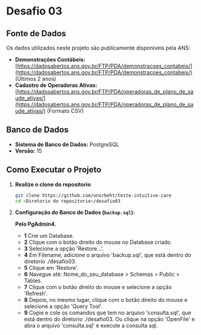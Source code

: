 # Desafio 03

## Fonte de Dados

Os dados utilizados neste projeto são publicamente disponíveis pela ANS:

- **Demonstrações Contábeis:** [https://dadosabertos.ans.gov.br/FTP/PDA/demonstracoes_contabeis/](https://dadosabertos.ans.gov.br/FTP/PDA/demonstracoes_contabeis/) (Últimos 2 anos)
- **Cadastro de Operadoras Ativas:** [https://dadosabertos.ans.gov.br/FTP/PDA/operadoras_de_plano_de_saude_ativas/](https://dadosabertos.ans.gov.br/FTP/PDA/operadoras_de_plano_de_saude_ativas/) (Formato CSV)

## Banco de Dados

- **Sistema de Banco de Dados:** PostgreSQL
- **Versão:** 15

## Como Executar o Projeto

1. **Realize o clone do repositorio**

   ```bash
   git clone https://github.com/onurbeht/teste-intuitive-care
   cd <Diretorio do repositorio>/desafio03
   ```

2. **Configuração do Banco de Dados (`backup.sql`):**

   **Pelo PgAdmin4.**

   - **1** Crie um Database.
   - **2** Clique com o botão direito do mouse no Database criado.
   - **3** Selecione a opção 'Restore...'.
   - **4** Em Filename, adicione o arquivo 'backup.sql', que está dentro do diretorio ./desafio03.
   - **5** Clique em 'Restore'.
   - **6** Navegue até: Nome_do_seu_database > Schemas > Public > Tables.
   - **7** Clique com o botão direito do mouse e selecione a opção 'Refresh'.
   - **8** Depois, no mesmo lugar, clique com o botão direito do mouse e selecione a opção 'Query Tool'.
   - **9** Copie e cole os comandos que tem no arquivo 'consulta.sql', que está dentro do diretorio ./desafio03. Ou clique na opção 'OpenFile' e abra o arquivo 'consulta.sql' e execute a consulta sql.
